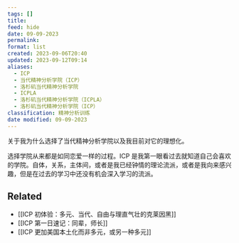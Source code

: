 ```yaml
---
tags: []
title: 
feed: hide
date: 09-09-2023
permalink: 
format: list
created: 2023-09-06T20:40
updated: 2023-09-12T09:14
aliases:
  - ICP
  - 当代精神分析学院（ICP）
  - 洛杉矶当代精神分析学院
  - ICPLA
  - 洛杉矶当代精神分析学院（ICPLA）
  - 洛杉矶当代精神分析学院（ICP）
classification: 精神分析训练
date modified: 09-09-2023
---
```



关于我为什么选择了当代精神分析学院以及我目前对它的理想化。

选择学院从来都是如同恋爱一样的过程。ICP 是我第一眼看过去就知道自己会喜欢的学院。自体，关系，主体间，或者是我已经钟情的理论流派，或者是我向来感兴趣，但是在过去的学习中还没有机会深入学习的流派。

## Related
- [[ICP 初体验：多元、当代、自由与理直气壮的克莱因黑]]
- [[ICP 第一日速记：同辈，师长]]
- [[ICP 更加美国本土化而非多元，或另一种多元]]